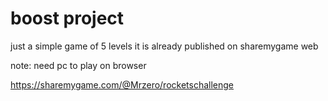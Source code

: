 # boost project
 just a simple game of 5 levels
 it is already published on sharemygame web 

note: need pc to play on browser


https://sharemygame.com/@Mrzero/rocketschallenge
